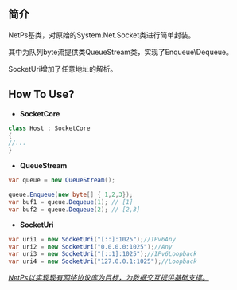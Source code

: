 ﻿## 简介

NetPs基类，对原始的System.Net.Socket类进行简单封装。

其中为队列byte流提供类QueueStream类，实现了Enqueue\Dequeue。

SocketUri增加了任意地址的解析。

## How To Use?

- **SocketCore**
  
```csharp
class Host : SocketCore
{
//...
}
```

- **QueueStream**
  
```csharp
var queue = new QueueStream();

queue.Enqueue(new byte[] { 1,2,3});
var buf1 = queue.Dequeue(1); // [1]
var buf2 = queue.Dequeue(2); // [2,3]
```
- **SocketUri**
```csharp
var uri1 = new SocketUri("[::]:1025");//IPv6Any
var uri2 = new SocketUri("0.0.0.0:1025");//Any
var uri3 = new SocketUri("[::1]:1025");//IPv6Loopback
var uri4 = new SocketUri("127.0.0.1:1025");//Loopback
```

*<u>NetPs以实现现有网络协议库为目标，为数据交互提供基础支撑。</u>*